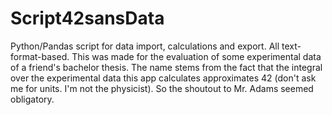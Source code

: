 # Script42sansData

Python/Pandas script for data import, calculations and export. All text-format-based.
This was made for the evaluation of some experimental data of a friend's bachelor thesis.
The name stems from the fact that the integral over the experimental data this app calculates approximates 42 (don't ask me for units. I'm not the physicist).
So the shoutout to Mr. Adams seemed obligatory.
